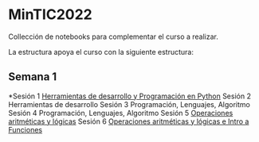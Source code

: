# MinTIC2022

Collección de notebooks para complementar el curso a realizar.

La estructura apoya el curso con la siguiente estructura:

## Semana 1

*Sesión 1	[Herramientas de desarrollo y Programación en Python](https://github.com/arleserp/MinTIC2022/blob/master/1-Tareas%20B%C3%A1sicas%20en%20Python.ipynb)
Sesión 2	Herramientas de desarrollo
Sesión 3	Programación, Lenguajes, Algoritmo
Sesión 4	Programación, Lenguajes, Algoritmo
Sesión 5	[Operaciones aritméticas y lógicas](https://github.com/arleserp/MinTIC2022/blob/master/5-6.%20Utilizando%20Python%20como%20una%20calculadora.ipynb)
Sesión 6	[Operaciones aritméticas y lógicas e Intro a Funciones](https://github.com/arleserp/MinTIC2022/blob/master/5-6.%20Utilizando%20Python%20como%20una%20calculadora.ipynb)
